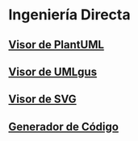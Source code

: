 # Ingeniería Directa
## [Visor de PlantUML](d1plantuml/README.md)
## [Visor de UMLgus](d2umlgus/README.md)
## [Visor de SVG](d3svg/README.md)
## [Generador de Código](d4code/README.md)